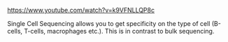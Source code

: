 https://www.youtube.com/watch?v=k9VFNLLQP8c

Single Cell Sequencing allows you to get specificity on the type of cell (B-cells, T-cells, macrophages etc.). This is in contrast to bulk sequencing. 

